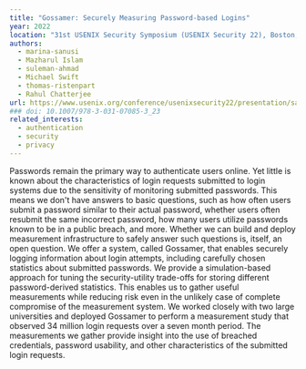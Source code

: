 ```yaml
---
title: "Gossamer: Securely Measuring Password-based Logins"
year: 2022
location: "31st USENIX Security Symposium (USENIX Security 22), Boston, MA. 2022."
authors:
  - marina-sanusi
  - Mazharul Islam
  - suleman-ahmad
  - Michael Swift
  - thomas-ristenpart
  - Rahul Chatterjee
url: https://www.usenix.org/conference/usenixsecurity22/presentation/sanusi-bohuk
### doi: 10.1007/978-3-031-07085-3_23
related_interests:
  - authentication
  - security
  - privacy
---
```


Passwords remain the primary way to authenticate users online. Yet little is known about the characteristics of login requests submitted to login systems due to the sensitivity of monitoring submitted passwords. This means we don't have answers to basic questions, such as how often users submit a password similar to their actual password, whether users often resubmit the same incorrect password, how many users utilize passwords known to be in a public breach, and more. Whether we can build and deploy measurement infrastructure to safely answer such questions is, itself, an open question.
We offer a system, called Gossamer, that enables securely logging information about login attempts, including carefully chosen statistics about submitted passwords. We provide a simulation-based approach for tuning the security-utility trade-offs for storing different password-derived statistics. This enables us to gather useful measurements while reducing risk even in the unlikely case of complete compromise of the measurement system. We worked closely with two large universities and deployed Gossamer to perform a measurement study that observed 34 million login requests over a seven month period. The measurements we gather provide insight into the use of breached credentials, password usability, and other characteristics of the submitted login requests.
